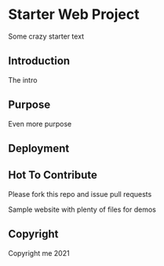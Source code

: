 # Starter Web Project

Some crazy starter text

## Introduction

The intro 

## Purpose

Even more purpose 

## Deployment

## Hot To Contribute

Please fork this repo and issue pull requests

Sample website with plenty of files for demos

## Copyright 
Copyright me 2021
